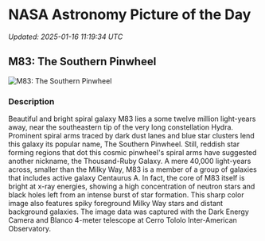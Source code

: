 # NASA Astronomy Picture of the Day

_Updated: 2025-01-16 11:19:34 UTC_

## M83: The Southern Pinwheel

![M83: The Southern Pinwheel](https://apod.nasa.gov/apod/image/2501/noirlab2429a_1024.jpg)

### Description

Beautiful and bright spiral galaxy M83 lies a some twelve million light-years away, near the southeastern tip of the very long constellation Hydra. Prominent spiral arms traced by dark dust lanes and blue star clusters lend this galaxy its popular name, The Southern Pinwheel.  Still, reddish star forming regions that dot this cosmic pinwheel's spiral arms have suggested another nickname, the Thousand-Ruby Galaxy. A mere 40,000 light-years across, smaller than the Milky Way, M83 is a member of a group of galaxies that includes active galaxy Centaurus A. In fact, the core of M83 itself is bright at x-ray energies, showing a high concentration of neutron stars and black holes left from an intense burst of star formation. This sharp color image also features spiky foreground Milky Way stars and distant background galaxies. The image data was captured with the Dark Energy Camera and Blanco 4-meter telescope at Cerro Tololo Inter-American Observatory.
